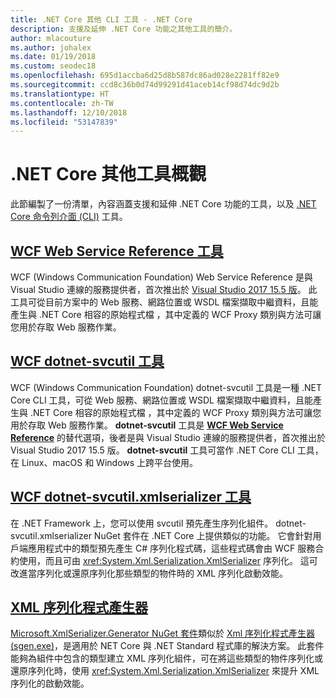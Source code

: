 ```yaml
---
title: .NET Core 其他 CLI 工具 - .NET Core
description: 支援及延伸 .NET Core 功能之其他工具的簡介。
author: mlacouture
ms.author: johalex
ms.date: 01/19/2018
ms.custom: seodec18
ms.openlocfilehash: 695d1accba6d25d8b587dc86ad028e2281ff82e9
ms.sourcegitcommit: ccd8c36b0d74d99291d41aceb14cf98d74dc9d2b
ms.translationtype: HT
ms.contentlocale: zh-TW
ms.lasthandoff: 12/10/2018
ms.locfileid: "53147839"
---
```

# <a name="net-core-additional-tools-overview"></a>.NET Core 其他工具概觀

此節編製了一份清單，內容涵蓋支援和延伸 .NET Core 功能的工具，以及 [.NET Core 命令列介面 (CLI)](../tools/index.md) 工具。

## <a name="wcf-web-service-reference-toolwcf-web-service-reference-guidemd"></a>[WCF Web Service Reference 工具](wcf-web-service-reference-guide.md)

WCF (Windows Communication Foundation) Web Service Reference 是與 Visual Studio 連線的服務提供者，首次推出於 [Visual Studio 2017 15.5 版](/visualstudio/releasenotes/vs2017-relnotes-v15.5#WCFTools)。 此工具可從目前方案中的 Web 服務、網路位置或 WSDL 檔案擷取中繼資料，且能產生與 .NET Core 相容的原始程式檔 ，其中定義的 WCF Proxy 類別與方法可讓您用於存取 Web 服務作業。

## <a name="wcf-dotnet-svcutil-tooldotnet-svcutil-guidemd"></a>[WCF dotnet-svcutil 工具](dotnet-svcutil-guide.md)

WCF (Windows Communication Foundation) dotnet-svcutil 工具是一種 .NET Core CLI 工具，可從 Web 服務、網路位置或 WSDL 檔案擷取中繼資料，且能產生與 .NET Core 相容的原始程式檔 ，其中定義的 WCF Proxy 類別與方法可讓您用於存取 Web 服務作業。 **dotnet-svcutil** 工具是 [**WCF Web Service Reference**](wcf-web-service-reference-guide.md) 的替代選項，後者是與 Visual Studio 連線的服務提供者，首次推出於 Visual Studio 2017 15.5 版。 **dotnet-svcutil** 工具可當作 .NET Core CLI 工具，在 Linux、macOS 和 Windows 上跨平台使用。

## <a name="wcf-dotnet-svcutilxmlserializer-tooldotnet-svcutilxmlserializer-guidemd"></a>[WCF dotnet-svcutil.xmlserializer 工具](dotnet-svcutil.xmlserializer-guide.md)

在 .NET Framework 上，您可以使用 svcutil 預先產生序列化組件。 dotnet-svcutil.xmlserializer NuGet 套件在 .NET Core 上提供類似的功能。 它會針對用戶端應用程式中的類型預先產生 C# 序列化程式碼，這些程式碼會由 WCF 服務合約使用，而且可由 <xref:System.Xml.Serialization.XmlSerializer> 序列化。 這可改進當序列化或還原序列化那些類型的物件時的 XML 序列化啟動效能。

## <a name="xml-serializer-generatorxml-serializer-generatormd"></a>[XML 序列化程式產生器](xml-serializer-generator.md)

[Microsoft.XmlSerializer.Generator NuGet 套件](https://www.nuget.org/packages/Microsoft.XmlSerializer.Generator)類似於 [Xml 序列化程式產生器 (sgen.exe)](../../standard/serialization/xml-serializer-generator-tool-sgen-exe.md)，是適用於 NET Core 與 .NET Standard 程式庫的解決方案。 此套件能夠為組件中包含的類型建立 XML 序列化組件，可在將這些類型的物件序列化或還原序列化時，使用 <xref:System.Xml.Serialization.XmlSerializer> 來提升 XML 序列化的啟動效能。